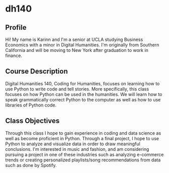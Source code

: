 # dh140
## Profile
Hi! My name is Karinn and I'm a senior at UCLA studying Business Economics with a minor in Digital Humanities. I'm originally from Southern California and will be moving to New York after graduation to work in finance. 
## Course Description
Digital Humanities 140, Coding for Humanities, focuses on learning how to use Python to write code and tell stories. More specifically, this class focuses on how Python can be used in the humanities. We will learn how to speak grammatically correct Python to the computer as well as how to use libraries of Python code. 
## Class Objectives
Through this class I hope to gain experience in coding and data science as well as become proficient in Python. Through a final project, I hope to use Python to analyze and visualize data in order to draw meaningful conclusions. I'm interested in music and fashion, and am considering pursuing a project in one of these industries such as analyzing e-commerce trends or creating personalized playlists/song recommendations from data such as done by Spotify. 
